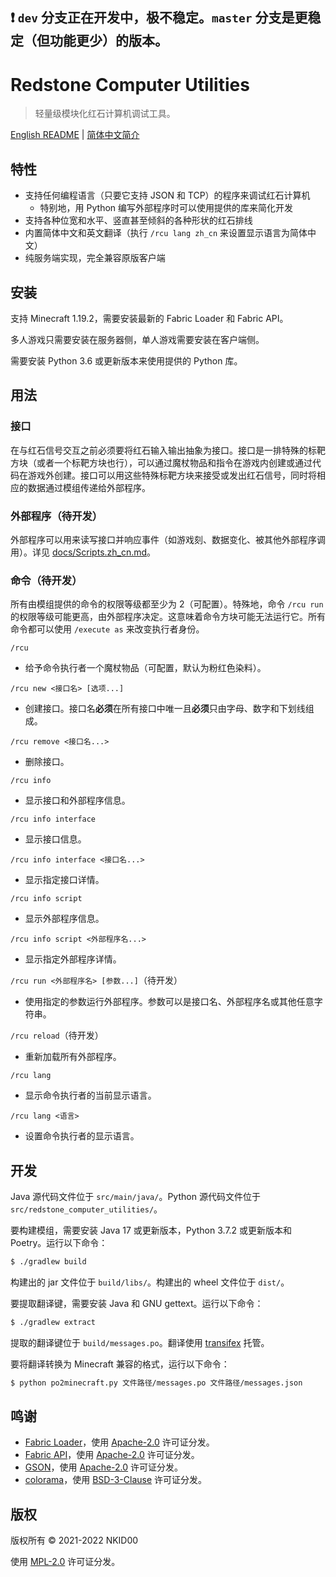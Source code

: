 ## ❗ `dev` 分支正在开发中，极不稳定。`master` 分支是更稳定（但功能更少）的版本。

# Redstone Computer Utilities

>  轻量级模块化红石计算机调试工具。

[English README](./README.md) | [简体中文简介](./README.zh_cn.md)

## 特性

- 支持任何编程语言（只要它支持 JSON 和 TCP）的程序来调试红石计算机
  - 特别地，用 Python 编写外部程序时可以使用提供的库来简化开发
- 支持各种位宽和水平、竖直甚至倾斜的各种形状的红石排线
- 内置简体中文和英文翻译（执行 `/rcu lang zh_cn` 来设置显示语言为简体中文）
- 纯服务端实现，完全兼容原版客户端
<!-- - 支持其他模组实现的游戏刻调速，步进和暂停 -->

## 安装

支持 Minecraft 1.19.2，需要安装最新的 Fabric Loader 和 Fabric API。

多人游戏只需要安装在服务器侧，单人游戏需要安装在客户端侧。

需要安装 Python 3.6 或更新版本来使用提供的 Python 库。

## 用法

### 接口

在与红石信号交互之前必须要将红石输入输出抽象为接口。接口是一排特殊的标靶方块（或者一个标靶方块也行），可以通过魔杖物品和指令在游戏内创建或通过代码在游戏外创建。接口可以用这些特殊标靶方块来接受或发出红石信号，同时将相应的数据通过模组传递给外部程序。

### 外部程序（待开发）

外部程序可以用来读写接口并响应事件（如游戏刻、数据变化、被其他外部程序调用）。详见 [docs/Scripts.zh_cn.md](./docs/Scripts.zh_cn.md)。

### 命令（待开发）

所有由模组提供的命令的权限等级都至少为 2（可配置）。特殊地，命令 `/rcu run` 的权限等级可能更高，由外部程序决定。这意味着命令方块可能无法运行它。所有命令都可以使用 `/execute as` 来改变执行者身份。

`/rcu`
- 给予命令执行者一个魔杖物品（可配置，默认为粉红色染料）。

`/rcu new <接口名> [选项...]`
- 创建接口。接口名**必须**在所有接口中唯一且**必须**只由字母、数字和下划线组成。

`/rcu remove <接口名...>`
- 删除接口。

`/rcu info`
- 显示接口和外部程序信息。

`/rcu info interface`
- 显示接口信息。

`/rcu info interface <接口名...>`
- 显示指定接口详情。

`/rcu info script`
- 显示外部程序信息。

`/rcu info script <外部程序名...>`
- 显示指定外部程序详情。

`/rcu run <外部程序名> [参数...]`（待开发）
- 使用指定的参数运行外部程序。参数可以是接口名、外部程序名或其他任意字符串。

`/rcu reload`（待开发）
- 重新加载所有外部程序。

`/rcu lang`
- 显示命令执行者的当前显示语言。

`/rcu lang <语言>`
- 设置命令执行者的显示语言。

## 开发

Java 源代码文件位于 `src/main/java/`。Python 源代码文件位于 `src/redstone_computer_utilities/`。

要构建模组，需要安装 Java 17 或更新版本，Python 3.7.2 或更新版本和 Poetry。运行以下命令：

```sh
$ ./gradlew build
```

构建出的 jar 文件位于 `build/libs/`。构建出的 wheel 文件位于 `dist/`。

要提取翻译键，需要安装 Java 和 GNU gettext。运行以下命令：

```sh
$ ./gradlew extract
```

提取的翻译键位于 `build/messages.po`。翻译使用 [transifex](https://www.transifex.com/nkid00/redstone-computer-utilities) 托管。

要将翻译转换为 Minecraft 兼容的格式，运行以下命令：

```sh
$ python po2minecraft.py 文件路径/messages.po 文件路径/messages.json
```

## 鸣谢

- [Fabric Loader](https://github.com/FabricMC/fabric-loader)，使用 [Apache-2.0](https://github.com/FabricMC/fabric-loader/blob/master/LICENSE) 许可证分发。
- [Fabric API](https://github.com/FabricMC/fabric)，使用 [Apache-2.0](https://github.com/FabricMC/fabric/blob/master/LICENSE) 许可证分发。
- [GSON](https://github.com/google/gson)，使用 [Apache-2.0](https://github.com/google/gson/blob/master/LICENSE) 许可证分发。
- [colorama](https://github.com/tartley/colorama)，使用 [BSD-3-Clause](https://github.com/tartley/colorama/blob/master/LICENSE.txt) 许可证分发。

## 版权

版权所有 © 2021-2022 NKID00

使用 [MPL-2.0](./LICENSE) 许可证分发。
